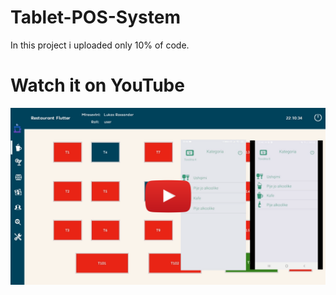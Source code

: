 # Tablet-POS-System

In this project i uploaded only 10% of code.

# Watch it on YouTube 
[![IMAGE ALT TEXT HERE](https://github.com/rikirrulla/Tablet-POS-System/blob/master/Restaurant_App/tablet.png)](https://www.youtube.com/watch?v=sB5myT7fG-4)

